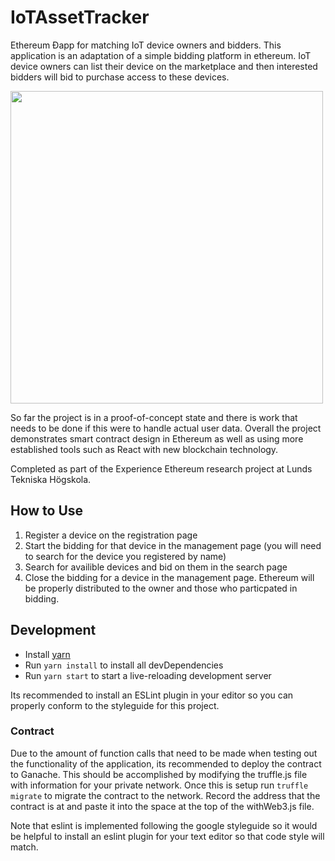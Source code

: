# IoTAssetTracker
Ethereum Ðapp for matching IoT device owners and bidders. This application is an adaptation of a simple bidding platform in ethereum. IoT device owners can list their device on the marketplace and then interested bidders will bid to purchase access to these devices. 

<img src="https://i.imgur.com/ALYhsAc.png" height="500">

So far the project is in a proof-of-concept state and there is work that needs to be done if this were to handle actual user data. Overall the project demonstrates smart contract design in Ethereum as well as using more established tools such as React with new blockchain technology.

Completed as part of the Experience Ethereum research project at Lunds Tekniska Högskola.

## How to Use
1. Register a device on the registration page
2. Start the bidding for that device in the management page (you will need to search for the device you registered by name)
3. Search for availible devices and bid on them in the search page
4. Close the bidding for a device in the management page. Ethereum will be properly distributed to the owner and those who particpated in bidding.

## Development
* Install [yarn](https://yarnpkg.com/en/docs/install#mac-stable)
* Run ```yarn install``` to install all devDependencies
* Run ```yarn start``` to start a live-reloading development server

Its recommended to install an ESLint plugin in your editor so you can properly conform to the styleguide for this project.

### Contract
Due to the amount of function calls that need to be made when testing out the functionality of the application, its recommended to deploy the contract to Ganache. This should be accomplished by modifying the truffle.js file with information for your private network. Once this is setup run ```truffle migrate``` to migrate the contract to the network. Record the address that the contract is at and paste it into the space at the top of the withWeb3.js file.

Note that eslint is implemented following the google styleguide so it would be helpful to install an eslint plugin for your text editor so that code style will match.
